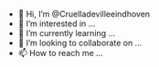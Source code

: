 - 👋 Hi, I’m @Cruelladevilleeindhoven
- 👀 I’m interested in ...
- 🌱 I’m currently learning ...
- 💞️ I’m looking to collaborate on ...
- 📫 How to reach me ...

<!---
Cruelladevilleeindhoven/Cruelladevilleeindhoven is a ✨ special ✨ repository because its `README.md` (this file) appears on your GitHub profile.
You can click the Preview link to take a look at your changes.
--->
